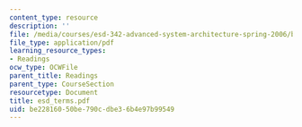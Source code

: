 ```yaml
---
content_type: resource
description: ''
file: /media/courses/esd-342-advanced-system-architecture-spring-2006/be22816050be790cdbe36b4e97b99549_esd_terms.pdf
file_type: application/pdf
learning_resource_types:
- Readings
ocw_type: OCWFile
parent_title: Readings
parent_type: CourseSection
resourcetype: Document
title: esd_terms.pdf
uid: be228160-50be-790c-dbe3-6b4e97b99549
---
```

